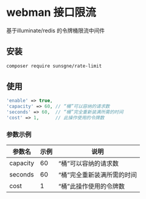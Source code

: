 # webman 接口限流

基于illuminate/redis 的令牌桶限流中间件

## 安装

```sh
composer require sunsgne/rate-limit
```

## 使用
```php
'enable' => true,
'capacity' => 60, // “桶”可以容纳的请求数
'seconds' => 60,  // “桶”完全重新装满所需的时间
'cost' => 1,      // 此操作使用的令牌数
```
### 参数示例
| 参数名  | 示例  |  说明 |
| -------- |-----| ----- |
| capacity | 60  | “桶”可以容纳的请求数 |
| seconds | 60  | “桶”完全重新装满所需的时间 |
| cost | 1   | “桶”此操作使用的令牌数 |


